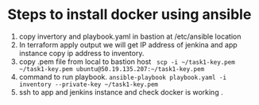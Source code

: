 # Steps to install docker using ansible

1. copy invertory and playbook.yaml in bastion at /etc/ansible location
2. In terraform apply output we will get IP address of jenkina and app instance copy ip address to inventory.
3. copy .pem file from local to bastion host
    ` scp -i ~/task1-key.pem   ~/task1-key.pem ubuntu@50.19.135.207:~/task1-key.pem`
4. command to run playbook. `ansible-playbook playbook.yaml -i inventory --private-key ~/task1-key.pem `
5. ssh to app and jenkins instance and check docker is working .